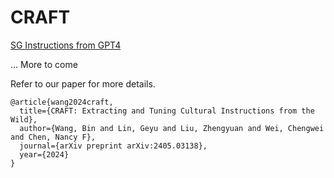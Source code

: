 # CRAFT



[SG Instructions from GPT4](https://huggingface.co/datasets/SeaEval/CRAFT-Singapore-GPT4)

... More to come









Refer to our paper for more details.
```
@article{wang2024craft,
  title={CRAFT: Extracting and Tuning Cultural Instructions from the Wild},
  author={Wang, Bin and Lin, Geyu and Liu, Zhengyuan and Wei, Chengwei and Chen, Nancy F},
  journal={arXiv preprint arXiv:2405.03138},
  year={2024}
}
```
